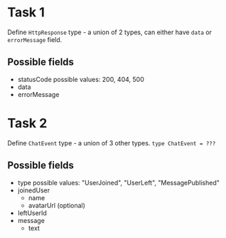 # Task 1
Define `HttpResponse` type - a union of 2 types, can either have `data` or `errorMessage` field.

## Possible fields
- statusCode 
  possible values: 200, 404, 500
- data
- errorMessage

# Task 2
Define `ChatEvent` type - a union of 3 other types.
`type ChatEvent = ???`

## Possible fields
- type 
  possible values: "UserJoined", "UserLeft", "MessagePublished"
- joinedUser
  - name
  - avatarUrl (optional)
- leftUserId
- message
  - text

